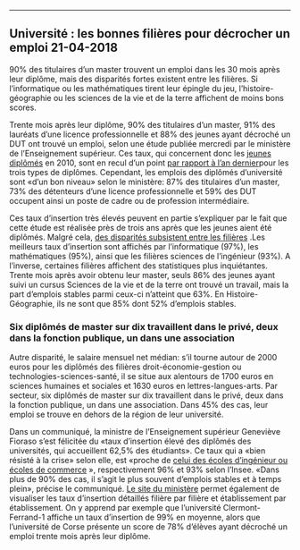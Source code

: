
---
Université : les bonnes filières pour décrocher un emploi
21-04-2018
---

90% des titulaires d’un master trouvent un emploi dans les 30 mois après leur diplôme, mais des disparités fortes existent entre les filières. Si l’informatique ou les mathématiques tirent leur épingle du jeu, l’histoire-géographie ou les sciences de la vie et de la terre affichent de moins bons scores.

Trente mois après leur diplôme, 90% des titulaires d’un master, 91% des lauréats d’une licence professionnelle et 88% des jeunes ayant décroché un DUT ont trouvé un emploi, selon une étude publiée mercredi par le ministère de l’Enseignement supérieur. Ces taux, qui concernent donc les  [jeunes diplômés](https://etudiant.lefigaro.fr/stage-emploi/actu/detail/article/jeunes-diplomes-les-recruteurs-veulent-un-projet-coherent-3694/)  en 2010, sont en recul d’un point  [par rapport à l’an dernier](https://etudiant.lefigaro.fr/les-news/actu/detail/article/90-des-diplomes-trouvent-un-travail-dans-les-30-mois-428/)pour les trois types de diplômes. Cependant, les emplois des diplômés d’université sont «d’un bon niveau» selon le ministère: 87% des titulaires d’un master, 73% des détenteurs d’une licence professionnelle et 59% des DUT occupent ainsi un poste de cadre ou de profession intermédiaire.

Ces taux d’insertion très élevés peuvent en partie s’expliquer par le fait que cette étude est réalisée près de trois ans après que les jeunes aient été diplômés. Malgré cela,  [des disparités subsistent entre les filières](https://etudiant.lefigaro.fr/orientation/actus-et-conseils/detail/article/universite-les-filieres-qui-ont-le-plus-la-cote-3906/)  .Les meilleurs taux d’insertion sont affichés par l’informatique (97%), les mathématiques (95%), ainsi que les filières sciences de l’ingénieur (93%). A l’inverse, certaines filières affichent des statistiques plus inquiétantes. Trente mois après avoir obtenu leur master, seuls 86% des jeunes ayant suivi un cursus Sciences de la vie et de la terre ont trouvé un travail, mais la part d’emplois stables parmi ceux-ci n’atteint que 63%. En Histoire-Géographie, ils ne sont que 85% dont 52% d’emplois stables.

### Six diplômés de master sur dix travaillent dans le privé, deux dans la fonction publique, un dans une association

Autre disparité, le salaire mensuel net médian: s’il tourne autour de 2000 euros pour les diplômés des filières droit-économie-gestion ou technologies-sciences-santé, il se situe aux alentours de 1700 euros en sciences humaines et sociales et 1630 euros en lettres-langues-arts. Par secteur, six diplômés de master sur dix travaillent dans le privé, deux dans la fonction publique, un dans une association. Dans 45% des cas, leur emploi se trouve en dehors de la région de leur université.

Dans un communiqué, la ministre de l’Enseignement supérieur Geneviève Fioraso s’est félicitée du «taux d’insertion élevé des diplômés des universités, qui accueillent 62,5% des étudiants». Ce taux qui a «bien résisté à la crise» selon elle, est «proche de  [celui des écoles d’ingénieur ou écoles de commerce](https://etudiant.lefigaro.fr/les-news/actu/detail/article/la-crise-a-fortement-pese-en-2012-sur-l-insertion-des-jeunes-diplomes-3048/)  », respectivement 96% et 93% selon l’Insee. «Dans plus de 90% des cas, il s’agit le plus souvent d’emplois stables et à temps plein», précise le communiqué.  [Le site du ministère](http://www.enseignementsup-recherche.gouv.fr/pid24624/taux-insertion-professionnelle-des-diplomes-universite.html)  permet également de visualiser les taux d’insertion détaillés filière par filière et établissement par établissement. On y apprend par exemple que l’université Clermont-Ferrand-1 affiche un taux d’insertion de 99% en moyenne, alors que l’université de Corse présente un score de 78% d’élèves ayant décroché un emploi trente mois après leur diplôme.